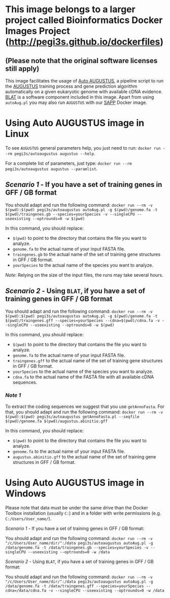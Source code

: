 # This image belongs to a larger project called Bioinformatics Docker Images Project (http://pegi3s.github.io/dockerfiles)
## (Please note that the original software licenses still apply)

This image facilitates the usage of [Auto AUGUSTUS](https://github.com/Gaius-Augustus/Augustus/blob/master/scripts/README.autoAug), a pipeline script to run the [AUGUSTUS](http://bioinf.uni-greifswald.de/augustus/) training process and gene prediction algorithm automatically on a given eukaryotic genome with available cDNA evidence. [BLAT](https://genome.ucsc.edu/FAQ/FAQblat.html) is a software component included in this image. Apart from using `autoAug.pl` you may also run `AUGUSTUS` with our [SAPP](https://hub.docker.com/r/pegi3s/sapp/) Docker image. 

# Using Auto AUGUSTUS image in Linux

To see `AUGUSTUS` general parameters help, you just need to run: `docker run --rm pegi3s/autoaugustus augustus --help`.

For a complete list of parameters, just type: `docker run --rm pegi3s/autoaugustus augustus --paramlist`.

## *Scenario 1* - If you have a set of training genes in GFF / GB format

You should adapt and run the following command: `docker run --rm -v $(pwd):$(pwd) pegi3s/autoaugustus autoAug.pl -g $(pwd)/genome.fa -t $(pwd)/traingenes.gb --species=yourSpecies -v --singleCPU --useexisting --optrounds=0 -w $(pwd)`

In this command, you should replace:
- `$(pwd)` to point to the directory that contains the file you want to analyze.
- `genome.fa` to the actual name of your input FASTA file.
- `traingenes.gb` to the actual name of the set of training gene structures in GFF / GB format.
- `yourSpecies` to the actual name of the species you want to analyze.

*Note*: Relying on the size of the input files, the runs may take several hours.

## *Scenario 2* - Using `BLAT`, if you have a set of training genes in GFF / GB format

You should adapt and run the following command: `docker run --rm -v $(pwd):$(pwd) pegi3s/autoaugustus autoAug.pl -g $(pwd)/genome.fa -t $(pwd)/traingenes.gff --species=yourSpecies --cdna=$(pwd)/cdna.fa -v --singleCPU --useexisting --optrounds=0 -w $(pwd)`

In this command, you should replace:
- `$(pwd)` to point to the directory that contains the file you want to analyze.
- `genome.fa` to the actual name of your input FASTA file.
- `traingenes.gff` to the actual name of the set of training gene structures in GFF / GB format.
- `yourSpecies` to the actual name of the species you want to analyze.
- `cdna.fa` to the actual name of the FASTA file with all available cDNA sequences.

### *Note 1*

To extract the coding sequences we suggest that you use `getAnnoFasta`. For that, you should adapt and run the following command: `docker run --rm -v $(pwd):$(pwd) pegi3s/autoaugustus getAnnoFasta.pl --seqfile $(pwd)/genome.fa $(pwd)/augustus.abinitio.gff`

In this command, you should replace:
- `$(pwd)` to point to the directory that contains the file you want to analyze.
- `genome.fa` to the actual name of your input FASTA file.
- `augustus.abinitio.gff` to the actual name of the set of training gene structures in GFF / GB format.

# Using Auto AUGUSTUS image in Windows

Please note that data must be under the same drive than the Docker Toolbox installation (usually `C:`) and in a folder with write permissions (e.g. `C:/Users/User_name/`).

*Scenario 1* - If you have a set of training genes in GFF / GB format:

You should adapt and run the following command: `docker run --rm -v "/c/Users/User_name/dir/":/data pegi3s/autoaugustus autoAug.pl -g /data/genome.fa -t /data/traingenes.gb --species=yourSpecies -v --singleCPU --useexisting --optrounds=0 -w /data`

*Scenario 2* - Using `BLAT`, if you have a set of training genes in GFF / GB format:

You should adapt and run the following command: `docker run --rm -v "/c/Users/User_name/dir/":/data pegi3s/autoaugustus autoAug.pl -g /data/genome.fa -t /data/traingenes.gff --species=yourSpecies --cdna=/data/cdna.fa -v --singleCPU --useexisting --optrounds=0 -w /data`

